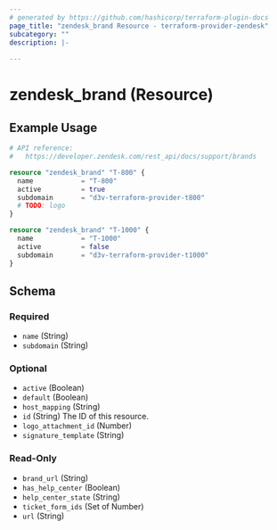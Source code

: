 ```yaml
---
# generated by https://github.com/hashicorp/terraform-plugin-docs
page_title: "zendesk_brand Resource - terraform-provider-zendesk"
subcategory: ""
description: |-
  
---
```


# zendesk_brand (Resource)



## Example Usage

```terraform
# API reference:
#   https://developer.zendesk.com/rest_api/docs/support/brands

resource "zendesk_brand" "T-800" {
  name            = "T-800"
  active          = true
  subdomain       = "d3v-terraform-provider-t800"
  # TODO: logo
}

resource "zendesk_brand" "T-1000" {
  name            = "T-1000"
  active          = false
  subdomain       = "d3v-terraform-provider-t1000"
}
```

<!-- schema generated by tfplugindocs -->
## Schema

### Required

- `name` (String)
- `subdomain` (String)

### Optional

- `active` (Boolean)
- `default` (Boolean)
- `host_mapping` (String)
- `id` (String) The ID of this resource.
- `logo_attachment_id` (Number)
- `signature_template` (String)

### Read-Only

- `brand_url` (String)
- `has_help_center` (Boolean)
- `help_center_state` (String)
- `ticket_form_ids` (Set of Number)
- `url` (String)


